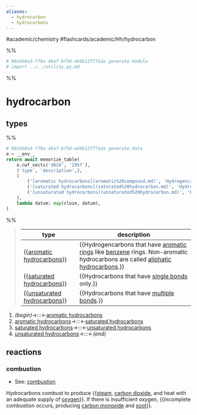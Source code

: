 ```yaml
---
aliases:
  - hydrocarbon
  - hydrocarbons
---
```


#academic/chemistry #flashcards/academic/Hh/hydrocarbon

%%
```Python
# 08e5b0a3-f78a-46af-bf50-eb9b12f7fa1e generate module
# import ../../utility.py.md
```
%%

# hydrocarbon

## types

%%
```Python
# 08e5b0a3-f78a-46af-bf50-eb9b12f7fa1e generate data
e = __env__
return await memorize_table(
	e.cwf_sects('d828', '295f'),
	('type', 'description',),
	(
		('[aromatic hydrocarbons](aromatic%20compound.md)', 'Hydrogencarbons that have [aromatic rings](aromaticity.md) like [benzene](benzene.md) rings. Non-aromatic hydrocarbons are called [aliphatic hydrocarbons](aliphatic%20compound.md).',),
		('[saturated hydrocarbons](saturated%20hydrocarbon.md)', 'Hydrocarbons that have [single bonds](single%20bond.md) only.',),
		('[unsaturated hydrocarbons](unsaturated%20hydrocarbon.md)', 'Hydrocarbons that have [multiple bonds](bond%20order.md).',),
	),
	lambda datum: map(cloze, datum),
)
```
%%

<!--08e5b0a3-f78a-46af-bf50-eb9b12f7fa1e generate section="d828"--><!-- The following content is generated at 2023-03-25T13:08:53.658927+08:00. Any edits will be overridden! -->

> | type | description |
> |-|-|
> | {{[aromatic hydrocarbons](aromatic%20compound.md)}} | {{Hydrogencarbons that have [aromatic rings](aromaticity.md) like [benzene](benzene.md) rings. Non-aromatic hydrocarbons are called [aliphatic hydrocarbons](aliphatic%20compound.md).}} |
> | {{[saturated hydrocarbons](saturated%20hydrocarbon.md)}} | {{Hydrocarbons that have [single bonds](single%20bond.md) only.}} |
> | {{[unsaturated hydrocarbons](unsaturated%20hydrocarbon.md)}} | {{Hydrocarbons that have [multiple bonds](bond%20order.md).}} | <!--SR:!2023-06-23,63,310!2023-05-28,39,270!2023-06-22,62,310!2023-06-25,64,310!2023-06-19,60,310!2023-06-24,64,310-->

<!--/08e5b0a3-f78a-46af-bf50-eb9b12f7fa1e-->

<!--08e5b0a3-f78a-46af-bf50-eb9b12f7fa1e generate section="295f"--><!-- The following content is generated at 2023-03-23T18:36:14.192863+08:00. Any edits will be overridden! -->

1. _(begin)_→:::←[aromatic hydrocarbons](aromatic%20compound.md) <!--SR:!2023-06-04,44,290!2023-04-23,17,290-->
2. [aromatic hydrocarbons](aromatic%20compound.md)→:::←[saturated hydrocarbons](saturated%20hydrocarbon.md) <!--SR:!2023-04-23,17,290!2023-06-27,66,310-->
3. [saturated hydrocarbons](saturated%20hydrocarbon.md)→:::←[unsaturated hydrocarbons](unsaturated%20hydrocarbon.md) <!--SR:!2023-06-28,67,310!2023-04-23,17,290-->
4. [unsaturated hydrocarbons](unsaturated%20hydrocarbon.md)→:::←_(end)_ <!--SR:!2023-06-17,58,310!2023-06-26,65,310-->

<!--/08e5b0a3-f78a-46af-bf50-eb9b12f7fa1e-->

## reactions

### combustion

- See: [combustion](combustion.md)

Hydrocarbons combust to produce {{[steam](steam.md), [carbon dioxide](carbon%20dioxide.md), and heat with an adequate supply of [oxygen](oxygen.md)}}. If there is insufficient oxygen, {{incomplete combustion occurs, producing [carbon monoxide](carbon%20monoxide.md) and [soot](soot.md)}}. <!--SR:!2023-04-27,15,250!2023-05-27,39,270-->

